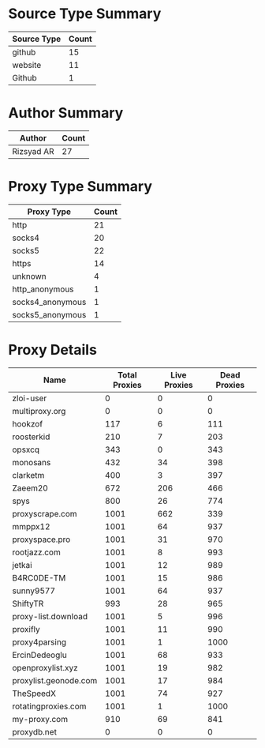 # Source Type Summary

| Source Type | Count |
|-------------|-------|
| github | 15 |
| website | 11 |
| Github | 1 |


# Author Summary

| Author | Count |
|--------|-------|
| Rizsyad AR | 27 |


# Proxy Type Summary

| Proxy Type | Count |
|------------|-------|
| http | 21 |
| socks4 | 20 |
| socks5 | 22 |
| https | 14 |
| unknown | 4 |
| http_anonymous | 1 |
| socks4_anonymous | 1 |
| socks5_anonymous | 1 |


# Proxy Details

| Name | Total Proxies | Live Proxies | Dead Proxies |
|------|---------------|--------------|---------------|
| zloi-user | 0 | 0 | 0 |
| multiproxy.org | 0 | 0 | 0 |
| hookzof | 117 | 6 | 111 |
| roosterkid | 210 | 7 | 203 |
| opsxcq | 343 | 0 | 343 |
| monosans | 432 | 34 | 398 |
| clarketm | 400 | 3 | 397 |
| Zaeem20 | 672 | 206 | 466 |
| spys | 800 | 26 | 774 |
| proxyscrape.com | 1001 | 662 | 339 |
| mmppx12 | 1001 | 64 | 937 |
| proxyspace.pro | 1001 | 31 | 970 |
| rootjazz.com | 1001 | 8 | 993 |
| jetkai | 1001 | 12 | 989 |
| B4RC0DE-TM | 1001 | 15 | 986 |
| sunny9577 | 1001 | 64 | 937 |
| ShiftyTR | 993 | 28 | 965 |
| proxy-list.download | 1001 | 5 | 996 |
| proxifly | 1001 | 11 | 990 |
| proxy4parsing | 1001 | 1 | 1000 |
| ErcinDedeoglu | 1001 | 68 | 933 |
| openproxylist.xyz | 1001 | 19 | 982 |
| proxylist.geonode.com | 1001 | 17 | 984 |
| TheSpeedX | 1001 | 74 | 927 |
| rotatingproxies.com | 1001 | 1 | 1000 |
| my-proxy.com | 910 | 69 | 841 |
| proxydb.net | 0 | 0 | 0 |

